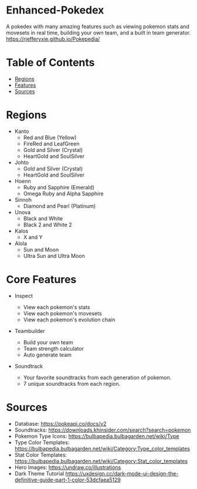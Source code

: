 # Enhanced-Pokedex
A pokedex with many amazing features such as viewing pokemon stats and movesets in real time, building your own team, and a built in team generator.
https://rjefferyxie.github.io/Pokepedia/

# Table of Contents
* [Regions](#regions)
* [Features](#features)
* [Sources](#sources)

# Regions <a name="regions"></a>

* Kanto 
   * Red and Blue (Yellow)
   * FireRed and LeafGreen
   * Gold and Silver (Crystal)
   * HeartGold and SoulSilver
* Johto
   * Gold and Silver (Crystal)
   * HeartGold and SoulSilver
* Hoenn
   * Ruby and Sapphire (Emerald)
   * Omega Ruby and Alpha Sapphire
* Sinnoh
   * Diamond and Pearl (Platinum)
* Unova
   * Black and White
   * Black 2 and White 2 
* Kalos
   * X and Y
* Alola
   * Sun and Moon
   * Ultra Sun and Ultra Moon


# Core Features <a name="features"></a>

* Inspect 
    * View each pokemon's stats
    * View each pokemon's movesets
    * View each pokemon's evolution chain

* Teambuilder
    * Build your own team
    * Team strength calculator
    * Auto generate team

* Soundtrack
    * Your favorite soundtracks from each generation of pokemon.
    * 7 unique soundtracks from each region.

# Sources <a name="sources"></a>
* Database: https://pokeapi.co/docs/v2
* Soundtracks: https://downloads.khinsider.com/search?search=pokemon
* Pokemon Type Icons: https://bulbapedia.bulbagarden.net/wiki/Type
* Type Color Templates: https://bulbapedia.bulbagarden.net/wiki/Category:Type_color_templates
* Stat Color Templates: https://bulbapedia.bulbagarden.net/wiki/Category:Stat_color_templates
* Hero Images: https://undraw.co/illustrations
* Dark Theme Tutorial https://uxdesign.cc/dark-mode-ui-design-the-definitive-guide-part-1-color-53dcfaea5129
